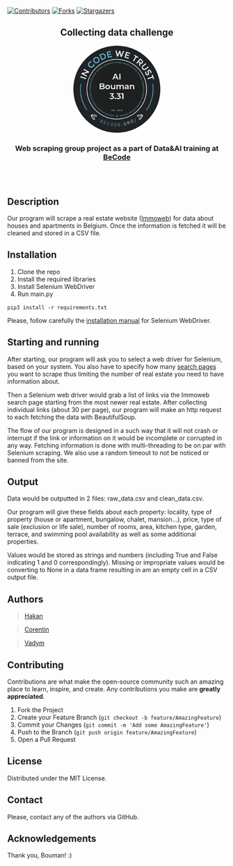 
[![Contributors][contributors-shield]][contributors-url]
[![Forks][forks-shield]][forks-url]
[![Stargazers][stars-shield]][stars-url]
<!--[![MIT License][license-shield]][license-url] -->
<!--[![Issues][issues-shield]][issues-url] -->

<h2 align="center">Collecting data challenge</h2>
<p align="center"><a href="https://github.com/CorentinChanet/challenge-collecting-data">
<img src="https://github.com/CorentinChanet/challenge-collecting-data/blob/readme/logo_Bouman_3.31.png" alt="Logo" width="200" height="200"></a></p>
<h3 align="center">Web scraping group project as a part of Data&AI training at <a href="https://github.com/becodeorg"><strong>BeCode</strong></a></h3><br><br>

## Description

Our program will scrape a real estate website ([Immoweb](https://www.immoweb.be/en)) for data about houses and apartments
in Belgium. Once the information is fetched it will be cleaned and stored in a CSV file.


## Installation

1. Clone the repo
2. Install the required libraries
3. Install Selenium WebDriver 
4. Run main.py

```
pip3 install -r requirements.txt
```
Please, follow carefully the [installation manual](https://www.selenium.dev/documentation/en/webdriver/driver_requirements/) for Selenium WebDriver.

## Starting and running

After starting, our program will ask you to select a web driver for Selenium, based on your system. You also have to specify how many [search pages](https://www.immoweb.be/en/search/house/for-sale) you want to scrape thus limiting the number of real estate you need to have information about.

Then a Selenium web driver would grab a list of links via the Immoweb search page starting from the most newer real estate. After collecting individual links (about 30 per page), our program will make an http request to each fetching the data with BeautifulSoup.

The flow of our program is designed in a such way that it will not crash or interrupt if the link or information on it would be incomplete or corrupted in any way. Fetching information is done with multi-threading to be on par with Selenium scraping. We also use a random timeout to not be noticed or banned from the site.

## Output

Data would be outputted in 2 files: raw_data.csv and clean_data.csv.

Our program will give these fields about each property: locality, type of property (house or apartment, bungalow, chalet, mansion...), price, type of sale (exclusion or life sale), number of rooms, area, kitchen type, garden, terrace, and swimming pool availability as well as some additional properties.

Values would be stored as strings and numbers (including True and False indicating 1 and 0 correspondingly). 
Missing or impropriate values would be converting to None in a data frame resulting in am an empty cell in a CSV output file.

## Authors

> [Hakan](https://github.com/hakanErgin)

> [Corentin](https://github.com/CorentinChanet)

> [Vadym](https://github.com/nicesoul)

<!-- CONTRIBUTING -->
## Contributing

Contributions are what make the open-source community such an amazing place to learn, inspire, and create. Any contributions you make are **greatly appreciated**.

1. Fork the Project
2. Create your Feature Branch (`git checkout -b feature/AmazingFeature`)
3. Commit your Changes (`git commit -m 'Add some AmazingFeature'`)
4. Push to the Branch (`git push origin feature/AmazingFeature`)
5. Open a Pull Request

<!-- LICENSE -->
## License
Distributed under the MIT License.

<!-- CONTACT -->
## Contact
Please, contact any of the authors via GitHub.

## Acknowledgements
Thank you, Bouman! :)


<!-- MARKDOWN LINKS & IMAGES -->
<!-- https://www.markdownguide.org/basic-syntax/#reference-style-links -->
[contributors-shield]: https://img.shields.io/github/contributors/CorentinChanet/challenge-collecting-data.svg?style=for-the-badge
[contributors-url]: https://github.com/CorentinChanet/challenge-collecting-data/graphs/contributors
[forks-shield]: https://img.shields.io/github/forks/CorentinChanet/challenge-collecting-data.svg?style=for-the-badge
[forks-url]: https://github.com/CorentinChanet/challenge-collecting-data/network/members
[stars-shield]: https://img.shields.io/github/stars/CorentinChanet/challenge-collecting-data.svg?style=for-the-badge
[stars-url]: https://github.com/CorentinChanet/challenge-collecting-data/stargazers
[issues-shield]: https://img.shields.io/github/issues/CorentinChanet/challenge-collecting-data.svg?style=for-the-badge
[issues-url]: https://github.com/CorentinChanet/challenge-collecting-data/issues
[license-shield]: https://img.shields.io/github/license/CorentinChanet/challenge-collecting-data.svg?style=for-the-badge
[license-url]: https://github.com/CorentinChanet/challenge-collecting-data/blob/master/LICENSE.txt
[product-screenshot]: images/screenshot.png
